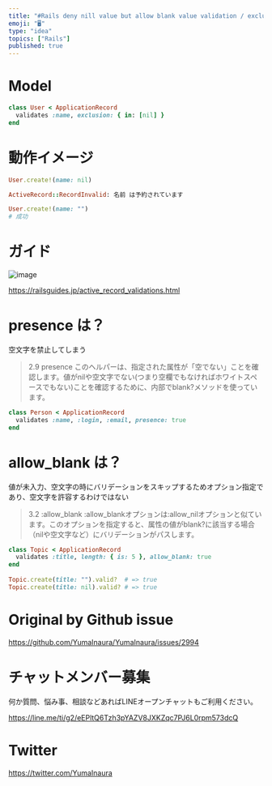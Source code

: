 ```yaml
---
title: "#Rails deny nill value but allow blank value validation / exclusion: {"
emoji: "🖥"
type: "idea"
topics: ["Rails"]
published: true
---
```


# Model

```rb
class User < ApplicationRecord
  validates :name, exclusion: { in: [nil] }
end
```

# 動作イメージ

```rb
User.create!(name: nil)

ActiveRecord::RecordInvalid: 名前 は予約されています

User.create!(name: "")
# 成功

```

# ガイド

![image](https://user-images.githubusercontent.com/13635059/74790955-7831fe80-52fc-11ea-9df5-6190fcd23008.png)


https://railsguides.jp/active_record_validations.html


# presence は？

空文字を禁止してしまう

>2.9 presence
>このヘルパーは、指定された属性が「空でない」ことを確認します。値がnilや空文字でない(つまり空欄でもなければホワイトスペースでもない)ことを確認するために、内部でblank?メソッドを使っています。

```rb
class Person < ApplicationRecord
  validates :name, :login, :email, presence: true
end
```

# allow_blank は？

値が未入力、空文字の時にバリデーションをスキップするためオプション指定であり、空文字を許容するわけではない

>3.2 :allow_blank
>:allow_blankオプションは:allow_nilオプションと似ています。このオプションを指定すると、属性の値がblank?に該当する場合（nilや空文字など）にバリデーションがパスします。


```rb
class Topic < ApplicationRecord
  validates :title, length: { is: 5 }, allow_blank: true
end
 
Topic.create(title: "").valid?  # => true
Topic.create(title: nil).valid? # => true

```

# Original by Github issue

https://github.com/YumaInaura/YumaInaura/issues/2994








<!-- Update From Qiita API -->

# チャットメンバー募集


何か質問、悩み事、相談などあればLINEオープンチャットもご利用ください。

https://line.me/ti/g2/eEPltQ6Tzh3pYAZV8JXKZqc7PJ6L0rpm573dcQ





# Twitter


https://twitter.com/YumaInaura


<!-- Update From Qiita API -->


